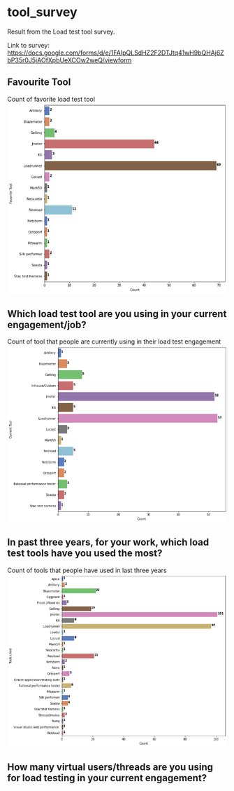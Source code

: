 # tool_survey
Result from the Load test tool survey.


Link to survey: https://docs.google.com/forms/d/e/1FAIpQLSdHZ2F2DTJtq41wH9bQHAj6ZbP35r0J5jAOfXpbUeXCOw2weQ/viewform


## Favourite Tool
Count of favorite load test tool
![Data](https://github.com/hseera/tool_survey/blob/main/images/fav_tool.png)

## Which load test tool are you using in your current engagement/job?
Count of tool that people are currently using in their load test engagement
![Data](https://github.com/hseera/tool_survey/blob/main/images/current_tool.png)

## In past three years, for your work, which load test tools have you used the most?
Count of tools that people have used in last three years
![Data](https://github.com/hseera/tool_survey/blob/main/images/three_years.png)

## How many virtual users/threads are you using for load testing in your current engagement?
